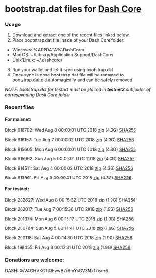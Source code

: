 # bootstrap.dat files for [Dash Core](https://www.dash.org)

### Usage

1. Download and extract one of the recent files linked below.
2. Place bootstrap.dat file inside of your Dash Core folder:
 - Windows: %APPDATA%\DashCore\
 - Mac OS: ~/Library/Application Support/DashCore/
 - Unix/Linux: ~/.dashcore/
3. Run your wallet and let it sync using bootstrap.dat
4. Once sync is done bootstrap.dat file will be renamed to bootstrap.dat.old automagically and can be safely removed.

_NOTE: bootstrap.dat for testnet must be placed in **testnet3** subfolder of corresponding Dash Core folder_

### Recent files

#### For mainnet:

Block 916702: Wed Aug  8 00:00:01 UTC 2018 [zip](https://dash-bootstrap.ams3.digitaloceanspaces.com/mainnet/2018-08-08/bootstrap.dat.zip) (4.3G) [SHA256](https://dash-bootstrap.ams3.digitaloceanspaces.com/mainnet/2018-08-08/sha256.txt)

Block 916157: Tue Aug  7 00:00:02 UTC 2018 [zip](https://dash-bootstrap.ams3.digitaloceanspaces.com/mainnet/2018-08-07/bootstrap.dat.zip) (4.3G) [SHA256](https://dash-bootstrap.ams3.digitaloceanspaces.com/mainnet/2018-08-07/sha256.txt)

Block 915605: Mon Aug  6 00:00:01 UTC 2018 [zip](https://dash-bootstrap.ams3.digitaloceanspaces.com/mainnet/2018-08-06/bootstrap.dat.zip) (4.3G) [SHA256](https://dash-bootstrap.ams3.digitaloceanspaces.com/mainnet/2018-08-06/sha256.txt)

Block 915062: Sun Aug  5 00:00:01 UTC 2018 [zip](https://dash-bootstrap.ams3.digitaloceanspaces.com/mainnet/2018-08-05/bootstrap.dat.zip) (4.3G) [SHA256](https://dash-bootstrap.ams3.digitaloceanspaces.com/mainnet/2018-08-05/sha256.txt)

Block 914511: Sat Aug  4 00:00:02 UTC 2018 [zip](https://dash-bootstrap.ams3.digitaloceanspaces.com/mainnet/2018-08-04/bootstrap.dat.zip) (4.3G) [SHA256](https://dash-bootstrap.ams3.digitaloceanspaces.com/mainnet/2018-08-04/sha256.txt)

Block 913961: Fri Aug  3 00:00:01 UTC 2018 [zip](https://dash-bootstrap.ams3.digitaloceanspaces.com/mainnet/2018-08-03/bootstrap.dat.zip) (4.3G) [SHA256](https://dash-bootstrap.ams3.digitaloceanspaces.com/mainnet/2018-08-03/sha256.txt)


#### For testnet:

Block 202627: Wed Aug  8 00:15:32 UTC 2018 [zip](https://dash-bootstrap.ams3.digitaloceanspaces.com/testnet/2018-08-08/bootstrap.dat.zip) (1.9G) [SHA256](https://dash-bootstrap.ams3.digitaloceanspaces.com/testnet/2018-08-08/sha256.txt)

Block 202017: Tue Aug  7 00:15:36 UTC 2018 [zip](https://dash-bootstrap.ams3.digitaloceanspaces.com/testnet/2018-08-07/bootstrap.dat.zip) (1.9G) [SHA256](https://dash-bootstrap.ams3.digitaloceanspaces.com/testnet/2018-08-07/sha256.txt)

Block 201374: Mon Aug  6 00:15:17 UTC 2018 [zip](https://dash-bootstrap.ams3.digitaloceanspaces.com/testnet/2018-08-06/bootstrap.dat.zip) (1.9G) [SHA256](https://dash-bootstrap.ams3.digitaloceanspaces.com/testnet/2018-08-06/sha256.txt)

Block 200764: Sun Aug  5 00:14:41 UTC 2018 [zip](https://dash-bootstrap.ams3.digitaloceanspaces.com/testnet/2018-08-05/bootstrap.dat.zip) (1.9G) [SHA256](https://dash-bootstrap.ams3.digitaloceanspaces.com/testnet/2018-08-05/sha256.txt)

Block 200118: Sat Aug  4 00:14:30 UTC 2018 [zip](https://dash-bootstrap.ams3.digitaloceanspaces.com/testnet/2018-08-04/bootstrap.dat.zip) (1.9G) [SHA256](https://dash-bootstrap.ams3.digitaloceanspaces.com/testnet/2018-08-04/sha256.txt)

Block 199455: Fri Aug  3 00:13:31 UTC 2018 [zip](https://dash-bootstrap.ams3.digitaloceanspaces.com/testnet/2018-08-03/bootstrap.dat.zip) (1.9G) [SHA256](https://dash-bootstrap.ams3.digitaloceanspaces.com/testnet/2018-08-03/sha256.txt)


### Donations are welcome:

DASH: XsV4GHVKGTjQFvwB7c6mYsGV3Mxf7iser6
